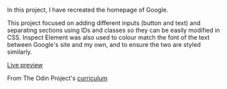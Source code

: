 In this project, I have recreated the homepage of Google.

This project focused on adding different inputs (button and text) and separating sections using IDs and classes so they can be easily modified in CSS. Inspect Element was also used to colour match the font of the text between Google's site and my own, and to ensure the two are styled similarly.

[Live preview](https://htmlpreview.github.io/?https://github.com/estrongman/google-homepage/blob/master/index.html)

From The Odin Project's [curriculum](http://www.theodinproject.com/courses/web-development-101/lessons/html-css)
